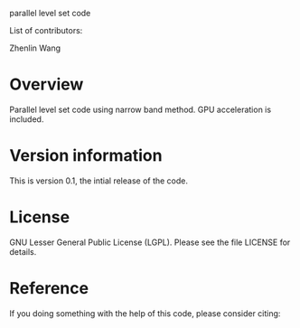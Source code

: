 parallel level set code


List of contributors:

Zhenlin Wang


Overview
=======================================================================
Parallel level set code using narrow band method. GPU acceleration is included.


Version information
=======================================================================
This is version 0.1, the intial release of the code.


License
=======================================================================
GNU Lesser General Public License (LGPL). Please see the file LICENSE for details.


Reference
=======================================================================
If you doing something with the help of this code,  please consider citing:


